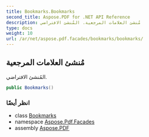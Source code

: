 ```yaml
---
title: Bookmarks.Bookmarks
second_title: Aspose.PDF for .NET API Reference
description: مُنشئ العلامات المرجعية. المُنشئ الافتراضي
type: docs
weight: 10
url: /ar/net/aspose.pdf.facades/bookmarks/bookmarks/
---
```

## مُنشئ العلامات المرجعية

المُنشئ الافتراضي.

```csharp
public Bookmarks()
```

### انظر أيضًا

* class [Bookmarks](../)
* namespace [Aspose.Pdf.Facades](../../../aspose.pdf.facades/)
* assembly [Aspose.PDF](../../../)